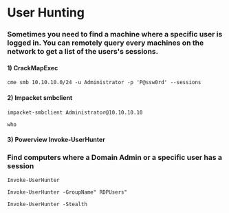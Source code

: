 # User Hunting

### Sometimes you need to find a machine where a specific user is logged in. You can remotely query every machines on the network to get a list of the users's sessions.

#### 1) CrackMapExec

    cme smb 10.10.10.0/24 -u Administrator -p 'P@ssw0rd' --sessions

#### 2) Impacket smbclient

    impacket-smbclient Administrator@10.10.10.10

    who

#### 3) Powerview Invoke-UserHunter

### Find computers where a Domain Admin or a specific user has a session

    Invoke-UserHunter

    Invoke-UserHunter -GroupName" RDPUsers"

    Invoke-UserHunter -Stealth
